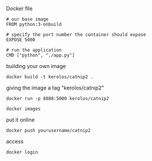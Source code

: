 Docker file
```
# our base image
FROM python:3-onbuild

# specify the port number the container should expose
EXPOSE 5000

# run the application
CMD ["python", "./app.py"]
```

building your own image

```
docker build -t kerolos/catnip2 .
```

giving the image a tag "kerolos/catnip2"


```
docker run -p 8888:5000 kerolos/catnip2
```


```
docker images
```


put it online
```
docker push yourusername/catnip2
```


access 

```
docker login
```


